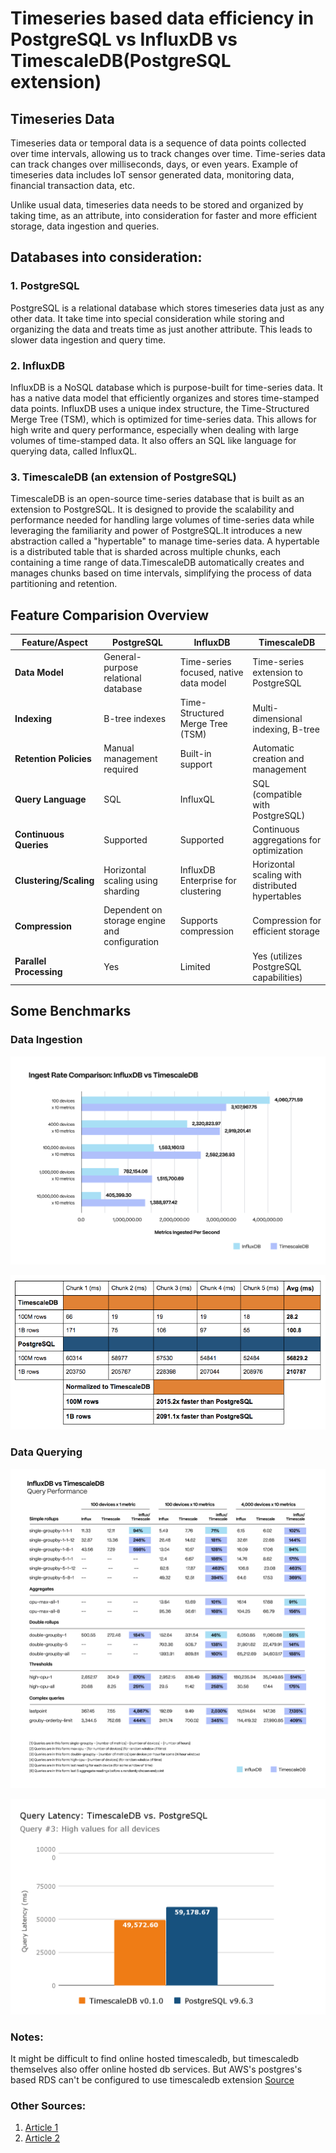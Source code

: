 # Timeseries based data efficiency in PostgreSQL vs InfluxDB vs TimescaleDB(PostgreSQL extension)

## Timeseries Data
Timeseries data or temporal data is a sequence of data points collected over time intervals, allowing us to track changes over time. Time-series data can track changes over milliseconds, days, or even years. Example of timeseries data includes IoT sensor generated data, monitoring data, financial transaction data, etc.

Unlike usual data, timeseries data needs to be stored and organized by taking time, as an attribute, into consideration for faster and more efficient storage, data ingestion and queries.

## Databases into consideration:
### 1. PostgreSQL
PostgreSQL is a relational database which stores timeseries data just as any other data. It take time into special consideration while storing and organizing the data and treats time as just another attribute. This leads to slower data ingestion and query time.

### 2. InfluxDB
InfluxDB is a NoSQL database which is purpose-built for time-series data. It has a native data model that efficiently organizes and stores time-stamped data points. InfluxDB uses a unique index structure, the Time-Structured Merge Tree (TSM), which is optimized for time-series data. This allows for high write and query performance, especially when dealing with large volumes of time-stamped data. It also offers an SQL like language for querying data, called InfluxQL.

### 3. TimescaleDB (an extension of PostgreSQL)
TimescaleDB is an open-source time-series database that is built as an extension to PostgreSQL. It is designed to provide the scalability and performance needed for handling large volumes of time-series data while leveraging the familiarity and power of PostgreSQL.It introduces a new abstraction called a "hypertable" to manage time-series data. A hypertable is a distributed table that is sharded across multiple chunks, each containing a time range of data.TimescaleDB automatically creates and manages chunks based on time intervals, simplifying the process of data partitioning and retention.

## Feature Comparision Overview

| Feature/Aspect          | PostgreSQL                                   | InfluxDB                                  | TimescaleDB                             |
|--------------------------|----------------------------------------------|-------------------------------------------|-----------------------------------------|
| **Data Model**           | General-purpose relational database          | Time-series focused, native data model    | Time-series extension to PostgreSQL     |
| **Indexing**             | B-tree indexes                               | Time-Structured Merge Tree (TSM)          | Multi-dimensional indexing, B-tree       |
| **Retention Policies**   | Manual management required                   | Built-in support                          | Automatic creation and management      |
| **Query Language**       | SQL                                          | InfluxQL                                  | SQL (compatible with PostgreSQL)        |
| **Continuous Queries**   | Supported                                    | Supported                                | Continuous aggregations for optimization|
| **Clustering/Scaling**   | Horizontal scaling using sharding            | InfluxDB Enterprise for clustering       | Horizontal scaling with distributed hypertables|
| **Compression**          | Dependent on storage engine and configuration | Supports compression                    | Compression for efficient storage       |
| **Parallel Processing**  | Yes                                          | Limited                                    | Yes (utilizes PostgreSQL capabilities)  |


## Some Benchmarks

### Data Ingestion
![Data Ingestion Benchmark](Ingest-Rate-Comparison.png)

![Data Ingestion PostgreSQL vs TimescaleDB Benchmark](insert.png)

### Data Querying
![Data Querying Benchmark](Query-Performance.png)

![Data Querying PostgreSQL vs TimescaleDB Benchmark](query.png)


### Notes:
It might be difficult to find online hosted timescaledb, but timescaledb themselves also offer online hosted db services. But AWS's postgres's based RDS can't be configured to use timescaledb extension [Source](https://www.youtube.com/watch?app=desktop&v=W-ouPw944CM)

### Other Sources:
1. [Article 1](https://timescale.com/blog/timescaledb-vs-influxdb-for-time-series-data-timescale-influx-sql-nosql-36489299877/)
2. [Article 2](https://www.influxdata.com/comparison/influxdb-vs-timescaledb/)